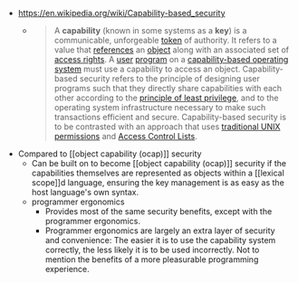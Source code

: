 - https://en.wikipedia.org/wiki/Capability-based_security
    - > A **capability** (known in some systems as a **key**) is a communicable, unforgeable [token](https://en.wikipedia.org/wiki/Access_token) of authority. It refers to a value that [references](https://en.wikipedia.org/wiki/Reference_%28computer_science%29) an [object](https://en.wikipedia.org/wiki/Object_%28computer_science%29) along with an associated set of [access rights](https://en.wikipedia.org/wiki/Access_control). A [user](https://en.wikipedia.org/wiki/User_%28computing%29) [program](https://en.wikipedia.org/wiki/Computer_program) on a [capability-based operating system](https://en.wikipedia.org/wiki/Capability-based_operating_system)
 must use a capability to access an object. Capability-based security 
refers to the principle of designing user programs such that they 
directly share capabilities with each other according to the [principle of least privilege](https://en.wikipedia.org/wiki/Principle_of_least_privilege),
 and to the operating system infrastructure necessary to make such 
transactions efficient and secure. Capability-based security is to be 
contrasted with an approach that uses [traditional UNIX permissions](https://en.wikipedia.org/wiki/Unix_permissions) and [Access Control Lists](https://en.wikipedia.org/wiki/Access_Control_Lists).
- Compared to [[object capability (ocap)]] security
    - Can be built on to become [[object capability (ocap)]] security if the capabilities themselves are represented as objects within a [[lexical scope]]d language, ensuring the key management is as easy as the host language's own syntax.
    - programmer ergonomics
        - Provides most of the same security benefits, except with the programmer ergonomics.
        - Programmer ergonomics are largely an extra layer of security and convenience: The easier it is to use the capability system correctly, the less likely it is to be used incorrectly. Not to mention the benefits of a more pleasurable programming experience.
